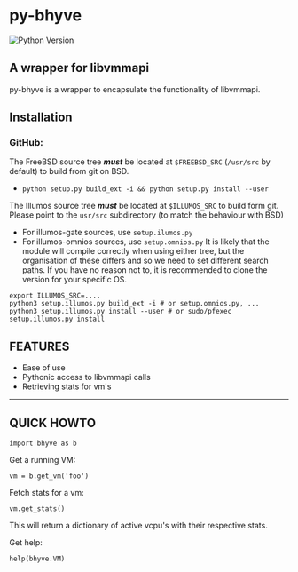 # py-bhyve

![Python Version](https://img.shields.io/badge/Python-3.6-blue.svg)

## A wrapper for libvmmapi

py-bhyve is a wrapper to encapsulate the functionality of libvmmapi.

## Installation

### GitHub:

The FreeBSD source tree ***must*** be located at `$FREEBSD_SRC` (`/usr/src` by default) to build from git on BSD.

- `python setup.py build_ext -i && python setup.py install --user`

The Illumos source tree ***must*** be located at `$ILLUMOS_SRC` to build form git. Please point to the `usr/src` subdirectory (to match the behaviour with BSD)
  - For illumos-gate sources, use `setup.ilumos.py`
  - For illumos-omnios sources, use `setup.omnios.py`
It is likely that the module will compile correctly when using either tree, but the organisation of these differs and so we need to set different search paths. If you have no reason not to, it is recommended to clone the version for your specific OS.
```
export ILLUMOS_SRC=....
python3 setup.illumos.py build_ext -i # or setup.omnios.py, ...
python3 setup.illumos.py install --user # or sudo/pfexec setup.illumos.py install
```

## FEATURES

- Ease of use
- Pythonic access to libvmmapi calls
- Retrieving stats for vm's

----

## QUICK HOWTO

`import bhyve as b`

Get a running VM:

`vm = b.get_vm('foo')`

Fetch stats for a vm:

`vm.get_stats()`

This will return a dictionary of active vcpu's with their respective stats.

Get help:

`help(bhyve.VM)`
